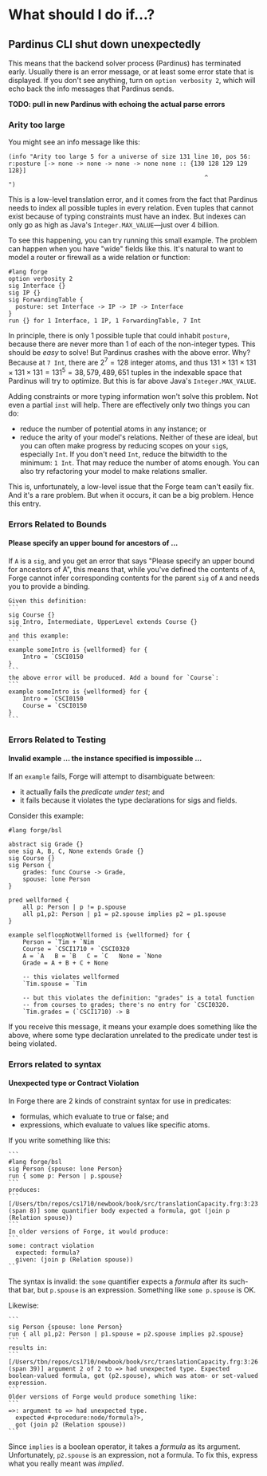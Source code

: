 # What should I do if...?

## Pardinus CLI shut down unexpectedly 

This means that the backend solver process (Pardinus) has terminated early. Usually there is an error message, or at least some error state that is displayed. If you don't see anything, turn on `option verbosity 2`, which will echo back the info messages that Pardinus sends. 

**TODO: pull in new Pardinus with echoing the actual parse errors**

### Arity too large

You might see an info message like this:
```
(info "Arity too large 5 for a universe of size 131 line 10, pos 56:
r:posture [-> none -> none -> none -> none none :: {130 128 129 129 128}]
                                                       ^
")
```

This is a low-level translation error, and it comes from the fact that Pardinus needs to index all possible tuples in every relation. Even tuples that cannot exist because of typing constraints must have an index. But indexes can only go as high as Java's `Integer.MAX_VALUE`&mdash;just over 4 billion.

To see this happening, you can try running this small example. The problem can happen when you have "wide" fields like this. It's natural to want to model a router or firewall as a wide relation or function:

```forge
#lang forge
option verbosity 2
sig Interface {}
sig IP {}
sig ForwardingTable {
  posture: set Interface -> IP -> IP -> Interface
}
run {} for 1 Interface, 1 IP, 1 ForwardingTable, 7 Int
```

In principle, there is only $1$ possible tuple that could inhabit `posture`, because there are never more than 1 of each of the non-integer types. This should be _easy_ to solve! But Pardinus crashes with the above error. Why? Because at `7 Int`, there are $2^7 = 128$ integer atoms, and thus $131 \times 131 \times 131 \times 131 \times 131 = 131^5 = 38,579,489,651$ tuples in the indexable space that Pardinus will try to optimize. But this is far above Java's `Integer.MAX_VALUE`. 

Adding constraints or more typing information won't solve this problem. Not even a partial `inst` will help. There are effectively only two things you can do:
* reduce the number of potential atoms in any instance; or 
* reduce the arity of your model's relations.
Neither of these are ideal, but you can often make progress by reducing scopes on your `sig`s, especially `Int`. If you don't need `Int`, reduce the bitwidth to the minimum: `1 Int`. That may reduce the number of atoms enough. 
You can also try refactoring your model to make relations smaller. 

This is, unfortunately, a low-level issue that the Forge team can't easily fix. And it's a rare problem. But when it occurs, it can be a big problem. Hence this entry. 


### Errors Related to Bounds

#### Please specify an upper bound for ancestors of ...

If `A` is a `sig`, and you get an error that says "Please specify an upper bound for ancestors of A", this means that, while you've defined the contents of `A`, Forge cannot infer corresponding contents for the parent `sig` of `A` and needs you to provide a binding. 
~~~admonish example title="Example"
Given this definition:
```
sig Course {}
sig Intro, Intermediate, UpperLevel extends Course {} 
 ```
and this example:
```
example someIntro is {wellformed} for {
    Intro = `CSCI0150
}
```
the above error will be produced. Add a bound for `Course`:
```
example someIntro is {wellformed} for {
    Intro = `CSCI0150
    Course = `CSCI0150
}
```
~~~

### Errors Related to Testing

#### Invalid example ... the instance specified is impossible ... 

If an `example` fails, Forge will attempt to disambiguate between:
* it actually fails the _predicate under test_; and 
* it fails because it violates the type declarations for sigs and fields. 
 
Consider this example: 

~~~forge
#lang forge/bsl 

abstract sig Grade {} 
one sig A, B, C, None extends Grade {} 
sig Course {} 
sig Person { 
    grades: func Course -> Grade,
    spouse: lone Person 
}

pred wellformed { 
    all p: Person | p != p.spouse 
    all p1,p2: Person | p1 = p2.spouse implies p2 = p1.spouse
}

example selfloopNotWellformed is {wellformed} for {
    Person = `Tim + `Nim 
    Course = `CSCI1710 + `CSCI0320
    A = `A   B = `B   C = `C   None = `None 
    Grade = A + B + C + None

    -- this violates wellformed
    `Tim.spouse = `Tim 
    
    -- but this violates the definition: "grades" is a total function
    -- from courses to grades; there's no entry for `CSCI0320.
    `Tim.grades = (`CSCI1710) -> B
~~~

If you receive this message, it means your example does something like the above, where some type declaration unrelated to the predicate under test is being violated.

### Errors related to syntax

#### Unexpected type or Contract Violation

In Forge there are 2 kinds of constraint syntax for use in predicates:
* formulas, which evaluate to true or false; and 
* expressions, which evaluate to values like specific atoms. 

If you write something like this:

~~~admonish example title="Contract Violation"
```
#lang forge/bsl 
sig Person {spouse: lone Person}
run { some p: Person | p.spouse}
```
produces:
```
[/Users/tbn/repos/cs1710/newbook/book/src/translationCapacity.frg:3:23 (span 8)] some quantifier body expected a formula, got (join p (Relation spouse))
```
In older versions of Forge, it would produce:
```
some: contract violation
  expected: formula?
  given: (join p (Relation spouse))
```
~~~
 
The syntax is invalid: the `some` quantifier expects a _formula_ after its such-that bar, but `p.spouse` is an expression. Something like `some p.spouse` is OK. 
 
Likewise:  
~~~admonish example title="Unexpected Type"
```
sig Person {spouse: lone Person}
run { all p1,p2: Person | p1.spouse = p2.spouse implies p2.spouse}
```
results in:
```
[/Users/tbn/repos/cs1710/newbook/book/src/translationCapacity.frg:3:26 (span 39)] argument 2 of 2 to => had unexpected type. Expected boolean-valued formula, got (p2.spouse), which was atom- or set-valued expression.
```
Older versions of Forge would produce something like:
```
=>: argument to => had unexpected type. 
  expected #<procedure:node/formula?>,
  got (join p2 (Relation spouse))
```
~~~
 
Since `implies` is a boolean operator, it takes a *formula* as its argument. Unfortunately, `p2.spouse` is an expression, not a formula. To fix this, express what you really meant was _implied_. 
